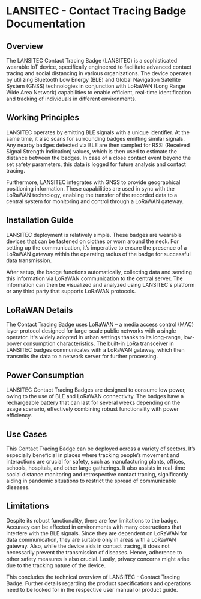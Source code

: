 # LANSITEC - Contact Tracing Badge Documentation

## Overview

The LANSITEC Contact Tracing Badge (LANSITEC) is a sophisticated wearable IoT device, specifically engineered to facilitate advanced contact tracing and social distancing in various organizations. The device operates by utilizing Bluetooth Low Energy (BLE) and Global Navigation Satellite System (GNSS) technologies in conjunction with LoRaWAN (Long Range Wide Area Network) capabilities to enable efficient, real-time identification and tracking of individuals in different environments.

## Working Principles

LANSITEC operates by emitting BLE signals with a unique identifier. At the same time, it also scans for surrounding badges emitting similar signals. Any nearby badges detected via BLE are then sampled for RSSI (Received Signal Strength Indication) values, which is then used to estimate the distance between the badges. In case of a close contact event beyond the set safety parameters, this data is logged for future analysis and contact tracing. 

Furthermore, LANSITEC integrates with GNSS to provide geographical positioning information. These capabilities are used in sync with the LoRaWAN technology, enabling the transfer of the recorded data to a central system for monitoring and control through a LoRaWAN gateway.

## Installation Guide

LANSITEC deployment is relatively simple. These badges are wearable devices that can be fastened on clothes or worn around the neck. For setting up the communication, it’s imperative to ensure the presence of a LoRaWAN gateway within the operating radius of the badge for successful data transmission. 

After setup, the badge functions automatically, collecting data and sending this information via LoRaWAN communication to the central server. The information can then be visualized and analyzed using LANSITEC's platform or any third party that supports LoRaWAN protocols.

## LoRaWAN Details

The Contact Tracing Badge uses LoRaWAN – a media access control (MAC) layer protocol designed for large-scale public networks with a single operator. It's widely adopted in urban settings thanks to its long-range, low-power consumption characteristics. The built-in LoRa transceiver in LANSITEC badges communicates with a LoRaWAN gateway, which then transmits the data to a network server for further processing.

## Power Consumption

LANSITEC Contact Tracing Badges are designed to consume low power, owing to the use of BLE and LoRaWAN connectivity. The badges have a rechargeable battery that can last for several weeks depending on the usage scenario, effectively combining robust functionality with power efficiency.

## Use Cases

This Contact Tracing Badge can be deployed across a variety of sectors. It’s especially beneficial in places where tracking people’s movement and interactions are crucial for safety, such as manufacturing plants, offices, schools, hospitals, and other large gatherings. It also assists in real-time social distance monitoring and retrospective contact tracing, significantly aiding in pandemic situations to restrict the spread of communicable diseases.

## Limitations

Despite its robust functionality, there are few limitations to the badge. Accuracy can be affected in environments with many obstructions that interfere with the BLE signals. Since they are dependent on LoRaWAN for data communication, they are suitable only in areas with a LoRaWAN gateway. Also, while the device aids in contact tracing, it does not necessarily prevent the transmission of diseases. Hence, adherence to other safety measures is also crucial. Lastly, privacy concerns might arise due to the tracking nature of the device. 

This concludes the technical overview of LANSITEC - Contact Tracing Badge. Further details regarding the product specifications and operations need to be looked for in the respective user manual or product guide.
